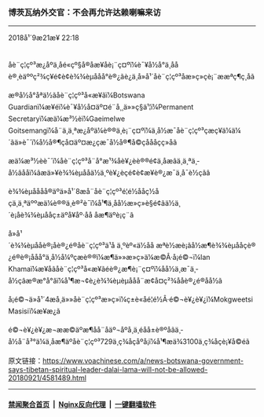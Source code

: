 ### 博茨瓦纳外交官：不会再允许达赖喇嘛来访
------------------------

<div class="published">
 <span class="date" title="ä¸­å½æ¶é´">
  <time datetime="2018-09-21T22:18:39+08:00">
   2018å¹´9æ21æ¥ 22:18
  </time>
 </span>
</div>
<br/>
<div class="wsw">
 <p>
  åè¨ç¦çº³æ¿åºä¸åé«çº§å®åæ¥åè¡¨ç¤ºï¼è¯¥å½å°ä¸ååè®¸èäººç²¾ç¥é¢è¢è¾¾èµååå°è®¿ãè¿ä¸å»å¹´åè¨ç¦çº³åæ»ç»çè¡¨ææªç¶ç¸åã
 </p>
 <p>
  æ®å½å°åªä½ãåè¨ç¦çº³å«æ¥ãï¼Botswana Guardianï¼æ¥éï¼è¯¥å½å¤äº¤é¨å¸¸ä»»ç§ä¹¦ï¼Permanent Secretaryï¼æä¼æ³½èï¼Gaeimelwe Goitsemangï¼å¨ä¸ä¸ªæ¿åºä¼è®®ä¸è¡¨ç¤ºï¼ä¸­å½æ¯åè¨ç¦çº³çæç¥ä¼ä¼´ãä»è¯´ï¼å½å®¶çå¤äº¤æ¿ç­æ¯å½å®¶å©çåååçç»åã
 </p>
 <p>
  æä¼æ³½èè¯´ï¼åè¨ç¦çº³å¨å°æ¹¾åè¥¿èè®®é¢ä¸åæâä¸ä¸ªä¸­å½âååï¼âæä»¥è¾¾èµååä½ä¸ºè¥¿èçé¢è¢æ¥è®¿æ¯ä¸å¯è½çãâ
 </p>
 <p>
  è¾¾èµåååå®äºä»å¹´8æå¨åè¨ç¦çº³é¦é½ååç½åçä¸ä¸ªäººæä¼è®®ä¸è®²è¯ï¼å¹¶ä¸åå½æ»ç»è§é¢ãä½ä¸´è¡åè¾¾èµååç±äºå¥åº·åå åæ¶äºè¡ç¨ã
 </p>
 <p>
  å»å¹´è¾¾èµååè®¡åè®¿é®åè¨ç¦çº³ä¹å ä¸ºèº«ä½åå æªè½æè¡ãå½æ¶è¾¾èµååçè®¿é®è®¡ååå°ä¸­å½å¼ºçæè®®ï¼æ¶ä»»æ»ç»ä¼æ©Â·å¡é©¬ï¼Ian Khamaï¼æ¥åãåè¨ç¦çº³å«æ¥ãéè®¿æ¶è¡¨ç¤ºï¼åå½ä¸æ¯ä¸­å½çâæ®æ°å°âï¼å¹¶æ¬¢è¿è¾¾èµèµååå¨æ¢å¤ç²¾ååè®¿é®åå½ã
 </p>
 <p>
  å¡é©¬ä»å¹´4æå¸ä»»åè¨ç¦çº³æ»ç»ï¼ç±è«åé¦é½Â·é©¬è¥¿è¥¿ï¼Mokgweetsi Masisiï¼æ¥æ¿ã
 </p>
 <p>
  é©¬è¥¿è¥¿æ¬ææ©äºæ¶åå¨åäº¬åºå¸­ä¸­éåå±è®ºåãä¸­å½å¨å³°ä¼ä¸åæ¶äºåè¨ç¦çº³729ä¸ç¾åçåºå¡ï¼å¹¶æä¾3100ä¸ç¾åçè¡¥å©éã
 </p>
</div>

原文链接：https://www.voachinese.com/a/news-botswana-government-says-tibetan-spiritual-leader-dalai-lama-will-not-be-allowed-20180921/4581489.html


------------------------
#### [禁闻聚合首页](https://github.com/gfw-breaker/banned-news/blob/master/README.md) &nbsp;|&nbsp; [Nginx反向代理](https://github.com/gfw-breaker/open-proxy/blob/master/README.md) &nbsp;|&nbsp;  [一键翻墙软件](https://github.com/gfw-breaker/nogfw/blob/master/README.md)